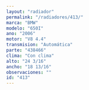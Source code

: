 ```yaml
---
layout: "radiador"
permalink: "/radiadores/413/"
marca: "BMW"
modelo: "650I"
ano: "2006"
motor: "V8 4.4"
transmision: "Automática"
parte: "438466"
clima: "Con clima"
alto: "24 3/16"
ancho: "18 13/16"
observaciones: ""
id: "413"
---
```


